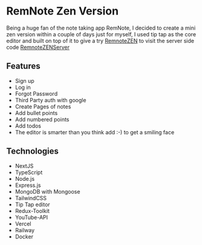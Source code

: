 # RemNote Zen Version

Being a huge fan of the note taking app RemNote, I decided to create a mini zen version within a couple of days just for myself, I used tip tap as the core editor and built on top of it to give a try [RemnoteZEN](https://remnote.site) to visit the server side code [RemnoteZENServer](https://github.com/rtpa25/remnote-server)

## Features

- Sign up
- Log in
- Forgot Password
- Third Party auth with google
- Create Pages of notes
- Add bullet points
- Add numbered points
- Add todos
- The editor is smarter than you think add :-) to get a smiling face
  
## Technologies

- NextJS
- TypeScript
- Node.js
- Express.js
- MongoDB with Mongoose
- TailwindCSS
- Tip Tap editor
- Redux-Toolkit
- YouTube-API
- Vercel
- Railway
- Docker

